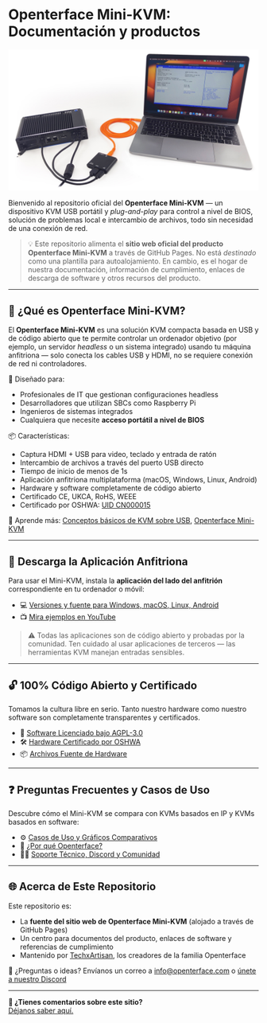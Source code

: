 # Openterface Mini-KVM: Documentación y productos

![Demonstración-Caso-de-uso-ordenador-industrial](docs/images/product/use-case-demo-industrial-pc.jpg)

Bienvenido al repositorio oficial del **Openterface Mini-KVM** — un dispositivo KVM USB portátil y *plug-and-play* para control a nivel de BIOS, solución de problemas local e intercambio de archivos, todo sin necesidad de una conexión de red.

> 💡 Este repositorio alimenta el **sitio web oficial del producto Openterface Mini-KVM** a través de GitHub Pages. No está *destinado* como una plantilla para autoalojamiento. En cambio, es el hogar de nuestra documentación, información de cumplimiento, enlaces de descarga de software y otros recursos del producto.

---

## 🌟 ¿Qué es Openterface Mini-KVM?

El **Openterface Mini-KVM** es una solución KVM compacta basada en USB y de código abierto que te permite controlar un ordenador objetivo (por ejemplo, un servidor *headless* o un sistema integrado) usando tu máquina anfitriona — solo conecta los cables USB y HDMI, no se requiere conexión de red ni controladores.

🔧 Diseñado para:
- Profesionales de IT que gestionan configuraciones headless
- Desarrolladores que utilizan SBCs como Raspberry Pi
- Ingenieros de sistemas integrados
- Cualquiera que necesite **acceso portátil a nivel de BIOS**

📦 Características:
- Captura HDMI + USB para video, teclado y entrada de ratón
- Intercambio de archivos a través del puerto USB directo
- Tiempo de inicio de menos de 1s
- Aplicación anfitriona multiplataforma (macOS, Windows, Linux, Android)
- Hardware y software completamente de código abierto
- Certificado CE, UKCA, RoHS, WEEE
- Certificado por OSHWA: [UID CN000015](https://certification.oshwa.org/cn000015.html)

📖 Aprende más: [Conceptos básicos de KVM sobre USB](https://openterface.com/faq/usbkvm/kvm-over-usb/), [Openterface Mini-KVM](https://openterface.com/faq/minikvm/op-minikvm/)

---

## 📲 Descarga la Aplicación Anfitriona

Para usar el Mini-KVM, instala la **aplicación del lado del anfitrión** correspondiente en tu ordenador o móvil:

- 💻 [Versiones y fuente para Windows, macOS, Linux, Android](https://openterface.com/app/)
- 📺 [Mira ejemplos en YouTube](https://youtube.com/@TechxArtisan)

> ⚠️ Todas las aplicaciones son de código abierto y probadas por la comunidad. Ten cuidado al usar aplicaciones de terceros — las herramientas KVM manejan entradas sensibles.

---

## 🔓 100% Código Abierto y Certificado

Tomamos la cultura libre en serio. Tanto nuestro hardware como nuestro software son completamente transparentes y certificados.

- 📘 [Software Licenciado bajo AGPL-3.0](https://openterface.com/compliance/)
- 🛠 [Hardware Certificado por OSHWA](https://openterface.com/compliance/)
- 📦 [Archivos Fuente de Hardware](https://github.com/TechxArtisanStudio/Openterface_Mini-KVM_Hardware)

---

## ❓ Preguntas Frecuentes y Casos de Uso

Descubre cómo el Mini-KVM se compara con KVMs basados en IP y KVMs basados en software:

- ⚙️ [Casos de Uso y Gráficos Comparativos](https://openterface.com/faq/usbkvm/kvm-over-usb/)
- 🤔 [¿Por qué Openterface?](https://openterface.com/faq/usbkvm/openterface/)
- 🧑‍💻 [Soporte Técnico, Discord y Comunidad](https://openterface.com/discord)

---

## 🌐 Acerca de Este Repositorio

Este repositorio es:

- La **fuente del sitio web de Openterface Mini-KVM** (alojado a través de GitHub Pages)
- Un centro para documentos del producto, enlaces de software y referencias de cumplimiento
- Mantenido por [TechxArtisan](https://techxartisan.com), los creadores de la familia Openterface

💌 ¿Preguntas o ideas? Envíanos un correo a [info@openterface.com](mailto:info@openterface.com) o [únete a nuestro Discord](/discord)

---

**💬 ¿Tienes comentarios sobre este sitio?**  
[Déjanos saber aquí.](https://forms.gle/wmxoR2C1VdG36mT69)
